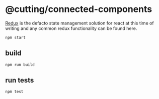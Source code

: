 # @cutting/connected-components

[Redux](https://redux.js.org/) is the defacto state management solution for react at this time of writing and any common redux functionality can be found here.

```sh
npm start
```

## build

```sh
npm run build
```

## run tests

```sh
npm test
```
